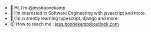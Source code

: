 - 👋 Hi, I’m @jessboonekamp
- 👀 I’m interested in Software Engineering with javascript and more.
- 🌱 I’m currently learning typescript, django and more.
- 📫 How to reach me : jess.boonekamp@outlook.com

<!---
jessboonekamp/jessboonekamp is a ✨ special ✨ repository because its `README.md` (this file) appears on your GitHub profile.
You can click the Preview link to take a look at your changes.
--->
